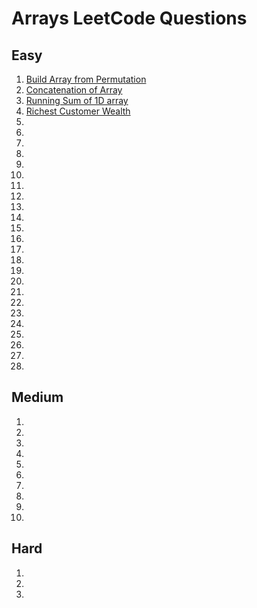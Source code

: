 # Arrays LeetCode Questions

## Easy

1. [Build Array from Permutation](https://leetcode.com/problems/build-array-from-permutation/)
2. [Concatenation of Array](https://leetcode.com/problems/concatenation-of-array/)
3. [Running Sum of 1D array](https://leetcode.com/problems/running-sum-of-1d-array/)
4. [Richest Customer Wealth](https://leetcode.com/problems/richest-customer-wealth/)
6. []()
7. []()
8. []()
9. []()
10. []()
11. []()
12. []()
13. []()
14. []()
4. []()
4. []()
4. []()
4. []()
4. []()
4. []()
4. []()
4. []()
4. []()
4. []()
4. []()
4. []()
4. []()
4. []()
4. []()

## Medium
1. []()
1. []()
1. []()
1. []()
1. []()
1. []()
1. []()
1. []()
1. []()
1. []()

## Hard

1. []()
1. []()
1. []()
